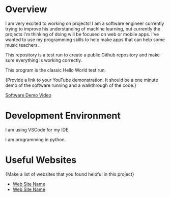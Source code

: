# Overview

I am very excited to working on projects! I am a software engineer currently trying to improve his understanding of machine learning, but currently the projects I'm thinking of doing will be focused on web or mobile apps. I've wanted to use my programming skills to help make apps that can help some music teachers.

This repository is a test run to create a public Github repository and make sure everything is working correctly.

This program is the classic Hello World test run.

{Provide a link to your YouTube demonstration.  It should be a one minute demo of the software running and a walkthrough of the code.}

[Software Demo Video](http://youtube.link.goes.here)

# Development Environment

I am using VSCode for my IDE.

I am programming in python.

# Useful Websites

{Make a list of websites that you found helpful in this project}
* [Web Site Name](https://video.byui.edu/media/t/1_zyyx43ke)
* [Web Site Name](https://github.com/)